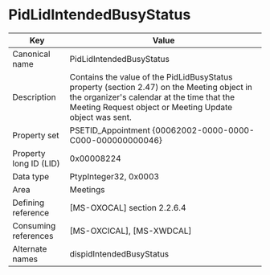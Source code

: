 # PidLidIntendedBusyStatus

| Key | Value |
|---|---|
| Canonical name | PidLidIntendedBusyStatus |
| Description | Contains the value of the PidLidBusyStatus property (section 2.47) on the Meeting object in the organizer's calendar at the time that the Meeting Request object or Meeting Update object was sent. |
| Property set | PSETID_Appointment {00062002-0000-0000-C000-000000000046} |
| Property long ID (LID) | 0x00008224 |
| Data type | PtypInteger32, 0x0003 |
| Area | Meetings |
| Defining reference | [MS-OXOCAL] section 2.2.6.4 |
| Consuming references | [MS-OXCICAL], [MS-XWDCAL] |
| Alternate names | dispidIntendedBusyStatus |
